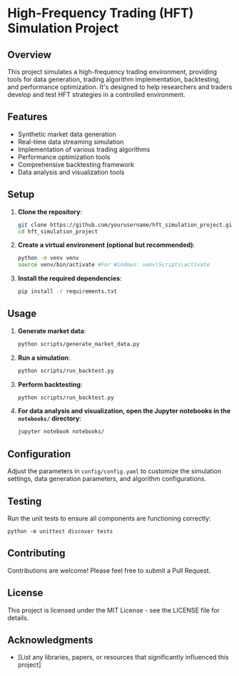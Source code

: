 # High-Frequency Trading (HFT) Simulation Project

## Overview

This project simulates a high-frequency trading environment, providing tools for data generation, trading algorithm implementation, backtesting, and performance optimization. It's designed to help researchers and traders develop and test HFT strategies in a controlled environment.

## Features

- Synthetic market data generation
- Real-time data streaming simulation
- Implementation of various trading algorithms
- Performance optimization tools
- Comprehensive backtesting framework
- Data analysis and visualization tools

## Setup

1. **Clone the repository**:

	```sh
	git clone https://github.com/yourusername/hft_simulation_project.git
	cd hft_simulation_project

2. **Create a virtual environment (optional but recommended)**:

	```sh
	python -m venv venv
	source venv/bin/activate #For Windows: venv\Scripts\activate

3. **Install the required dependencies**:

	```sh
	pip install -r requirements.txt


## Usage

1. **Generate market data**:

	```sh
	python scripts/generate_market_data.py

2. **Run a simulation**:

	```sh
	python scripts/run_backtest.py

3. **Perform backtesting**:

	```sh
	python scripts/run_backtest.py

4. **For data analysis and visualization, open the Jupyter notebooks in the `notebooks/` directory**:

	```sh
	jupyter notebook notebooks/


## Configuration

Adjust the parameters in `config/config.yaml` to customize the simulation settings, data generation parameters, and algorithm configurations.

## Testing

Run the unit tests to ensure all components are functioning correctly:

	python -m unittest discover tests

## Contributing

Contributions are welcome! Please feel free to submit a Pull Request.

## License

This project is licensed under the MIT License - see the LICENSE file for details.

## Acknowledgments

- [List any libraries, papers, or resources that significantly influenced this project]
